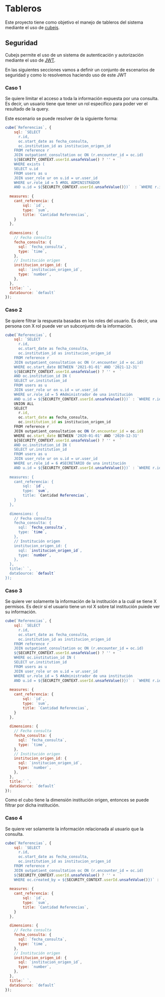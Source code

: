 # Tableros

Este proyecto tiene como objetivo el manejo de tableros del sistema mediante el uso de [cubejs](https://cube.dev/).

## Seguridad

Cubejs permite el uso de un sistema de autenticación y autorización mediante el uso de [JWT](https://dev.to/cubejs/multi-tenant-analytics-with-auth0-and-cube-js-the-complete-guide-31lo).

En las siguientes secciones vamos a definir un conjunto de escenarios de seguridad y como lo resolvemos haciendo uso de este JWT

### Caso 1

Se quiere limitar el acceso a toda la información expuesta por una consulta. Es decir, un usuario tiene que tener un rol especifico para poder ver el resultado de la query.

Este escenario se puede resolver de la siguiente forma:

```javascript
cube(`Referencias`, {
    sql: `SELECT 
      r.id,
      oc.start_date as fecha_consulta,
      oc.institution_id as institucion_origen_id
    FROM reference r 
    JOIN outpatient_consultation oc ON (r.encounter_id = oc.id) 
    ${SECURITY_CONTEXT.userId.unsafeValue() ? '' +  `
    WHERE exists (
    SELECT u.id 
    FROM users as u 
    JOIN user_role ur on u.id = ur.user_id 
    WHERE ur.role_id = 5 #ROL ADMINISTRADOR
    AND u.id = ${SECURITY_CONTEXT.userId.unsafeValue()})`  : `WHERE r.id IS NULL`}`,
  
  measures: {
    cant_referencia: {
        sql: `id`,
        type: `sum`,
        title: `Cantidad Referencias`,
    }
  },
  
  dimensions: {
    // Fecha consulta
    fecha_consulta: {
      sql: `fecha_consulta`,
      type: `time`,
    },
    // Institución origen
    institucion_origen_id: {
      sql: `institucion_origen_id`,
      type: `number`,
    },
  },
  title:` `,
  dataSource: `default`
});

```


### Caso 2

Se quiere filtrar la respuesta basadas en los roles del usuario. Es decir, una persona con X rol puede ver un subconjunto de la información.

```javascript
cube(`Referencias`, {
    sql: `SELECT 
      r.id,
      oc.start_date as fecha_consulta,
      oc.institution_id as institucion_origen_id
    FROM reference r 
    JOIN outpatient_consultation oc ON (r.encounter_id = oc.id) 
    WHERE oc.start_date BETWEEN '2021-01-01' AND '2021-12-31'
    ${SECURITY_CONTEXT.userId.unsafeValue() ? '' +  `
    AND oc.institution_id IN (
    SELECT ur.institution_id 
    FROM users as u 
    JOIN user_role ur on u.id = ur.user_id 
    WHERE ur.role_id = 5 #Administrador de una institución
    AND u.id = ${SECURITY_CONTEXT.userId.unsafeValue()})` : `WHERE r.id IS NULL`}`,
    UNION ALL
    SELECT 
      r.id,
      oc.start_date as fecha_consulta,
      oc.institution_id as institucion_origen_id
    FROM reference r 
    JOIN outpatient_consultation oc ON (r.encounter_id = oc.id) 
    WHERE oc.start_date BETWEEN '2020-01-01' AND '2020-12-31'
    ${SECURITY_CONTEXT.userId.unsafeValue() ? '' +  `
    AND oc.institution_id IN (
    SELECT ur.institution_id 
    FROM users as u 
    JOIN user_role ur on u.id = ur.user_id 
    WHERE ur.role_id = 6 #SECRETARIO de una institución
    AND u.id = ${SECURITY_CONTEXT.userId.unsafeValue()})` : `WHERE r.id IS NULL`}`,
  
  measures: {
    cant_referencia: {
        sql: `id`,
        type: `sum`,
        title: `Cantidad Referencias`,
    }
  },
  
  dimensions: {
    // Fecha consulta
    fecha_consulta: {
      sql: `fecha_consulta`,
      type: `time`,
    },
    // Institución origen
    institucion_origen_id: {
      sql: `institucion_origen_id`,
      type: `number`,
    },
  },
  title:` `,
  dataSource: `default`
});

```

### Caso 3

Se quiere ver solamente la información de la institución a la cuál se tiene X permisos. Es decir sí el usuario tiene un rol X sobre tal institución puiede ver su información.

```javascript
cube(`Referencias`, {
    sql: `SELECT 
      r.id,
      oc.start_date as fecha_consulta,
      oc.institution_id as institucion_origen_id
    FROM reference r 
    JOIN outpatient_consultation oc ON (r.encounter_id = oc.id) 
    ${SECURITY_CONTEXT.userId.unsafeValue() ? '' +  `
    WHERE oc.institution_id IN (
    SELECT ur.institution_id 
    FROM users as u 
    JOIN user_role ur on u.id = ur.user_id 
    WHERE ur.role_id = 5 #Administrador de una institución
    AND u.id = ${SECURITY_CONTEXT.userId.unsafeValue()})` : `WHERE r.id IS NULL`}`,
  
  measures: {
    cant_referencia: {
        sql: `id`,
        type: `sum`,
        title: `Cantidad Referencias`,
    }
  },
  
  dimensions: {
    // Fecha consulta
    fecha_consulta: {
      sql: `fecha_consulta`,
      type: `time`,
    },
    // Institución origen
    institucion_origen_id: {
      sql: `institucion_origen_id`,
      type: `number`,
    },
  },
  title:` `,
  dataSource: `default`
});

```

Como el cubo tiene la dimensión institución origen, entonces se puede filtrar por dicha institución.

### Caso 4

Se quiere ver solamente la información relacionada al usuario que la consulta.

```javascript
cube(`Referencias`, {
    sql: `SELECT 
      r.id,
      oc.start_date as fecha_consulta,
      oc.institution_id as institucion_origen_id
    FROM reference r 
    JOIN outpatient_consultation oc ON (r.encounter_id = oc.id) 
    ${SECURITY_CONTEXT.userId.unsafeValue() ? '' +  `
    WHERE oc.created_by = ${SECURITY_CONTEXT.userId.unsafeValue()})` : `WHERE r.id IS NULL`}`,
  
  measures: {
    cant_referencia: {
        sql: `id`,
        type: `sum`,
        title: `Cantidad Referencias`,
    }
  },
  
  dimensions: {
    // Fecha consulta
    fecha_consulta: {
      sql: `fecha_consulta`,
      type: `time`,
    },
    // Institución origen
    institucion_origen_id: {
      sql: `institucion_origen_id`,
      type: `number`,
    },
  },
  title:` `,
  dataSource: `default`
});

```